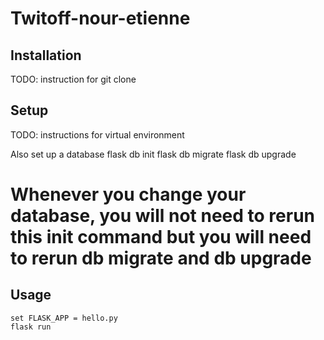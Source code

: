 # Twitoff-nour-etienne

## Installation

TODO: instruction for git clone

## Setup

TODO: instructions for virtual environment

Also set up a database
flask db init
flask db migrate
flask db upgrade
# Whenever you change your database, you will not need to rerun this init command but you will need to rerun db migrate and db upgrade

## Usage

```
set FLASK_APP = hello.py
flask run
```